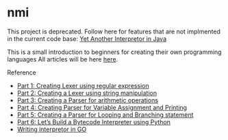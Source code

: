 # nmi

This project is deprecated. Follow here for features that are not implmented in the current code base: [Yet Another Interpretor in Java](https://github.com/umangshrestha/yet-another-interpretor-in-java)

This is a small introduction to beginners for creating their own programming languages 
All articles will be here [here](https://medium.com).

Reference
* [Part 1: Creating Lexer using regular expression](https://python.plainenglish.io/writing-an-interpreter-in-python-from-scratch-part-1-af7698cff0d9)
* [Part 2: Creating a Lexer using string manipulation](https://umangshrestha09.medium.com/lets-build-an-interpreter-in-python-from-scratch-833e9929bbb8)
* [Part 3: Creating a Parser for arithmetic operations](https://python.plainenglish.io/lets-build-an-interpreter-in-python-from-scratch-6ddfed84cbfc)
* [Part 4: Creating Parser for Variable Assignment and Printing](https://python.plainenglish.io/writing-an-interpreter-in-python-from-scratch-part-2-fdddc5919410)
* [Part 5: Creating a Parser for Looping and Branching statement](https://umangshrestha09.medium.com/lets-build-an-interpreter-in-python-from-scratch-821c60cb7ab2)
* [Part 6: Let’s Build a Bytecode Interpreter using Python](https://python.plainenglish.io/building-a-stack-based-virtual-machine-using-python-fcd5f2203fd5)
* [Writing interpretor in GO](https://interpreterbook.com/])
